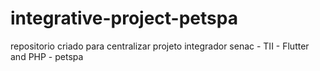 # integrative-project-petspa
repositorio criado para centralizar projeto integrador senac - TII - Flutter and PHP - petspa
